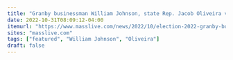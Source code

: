 ```yaml
---
title: "Granby businessman William Johnson, state Rep. Jacob Oliveira vie for state Senate seat vacated by Eric Lesser"
date: 2022-10-31T08:09:12-04:00
itemurl: "https://www.masslive.com/news/2022/10/election-2022-granby-businessman-william-johnson-state-rep-jacob-oliveira-vie-for-state-senate-seat-vacated-by-eric-lesser.html"
sites: "masslive.com"
tags: ["featured", "William Johnson", "Oliveira"]
draft: false
---
```


